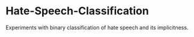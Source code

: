 # Hate-Speech-Classification
 Experiments with binary classification of hate speech and its implicitness.
